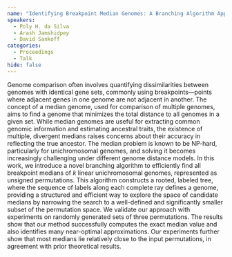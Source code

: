 ```yaml
---
name: "Identifying Breakpoint Median Genomes: A Branching Algorithm Approach"
speakers:
  - Poly H. da Silva
  - Arash Jamshidpey
  - David Sankoff
categories:
  - Proceedings
  - Talk
hide: false
---
```


Genome comparison often involves quantifying
dissimilarities between genomes with identical gene sets,
commonly using breakpoints—points where adjacent genes in
one genome are not adjacent in another. The concept of a
median genome, used for comparison of multiple genomes,
aims to find a genome that minimizes the total distance to
all genomes in a given set. While median genomes are useful
for extracting common genomic information and estimating
ancestral traits, the existence of multiple, divergent
medians raises concerns about their accuracy in reflecting
the true ancestor. The median problem is known to be
NP-hard, particularly for unichromosomal genomes, and
solving it becomes increasingly challenging under different
genome distance models. In this work, we introduce a novel
branching algorithm to efficiently find all breakpoint
medians of $k$ linear unichromosomal genomes, represented
as unsigned permutations. This algorithm constructs a
rooted, labeled tree, where the sequence of labels along
each complete ray defines a genome, providing a structured
and efficient way to explore the space of candidate medians
by narrowing the search to a well-defined and significantly
smaller subset of the permutation space. We validate our
approach with experiments on randomly generated sets of
three permutations. The results show that our method
successfully computes the exact median value and also
identifies many near-optimal approximations. Our
experiments further show that most medians lie relatively
close to the input permutations, in agreement with prior
theoretical results.
